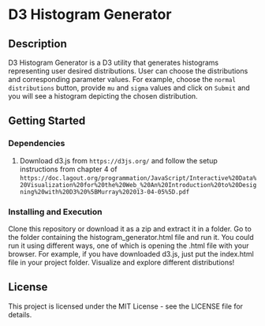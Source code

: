 # D3 Histogram Generator

## Description

D3 Histogram Generator is a D3 utility that generates histograms representing user desired distributions. User can choose the distributions and corresponding parameter values. For example, choose the ```normal distributions``` button, provide ```mu``` and ```sigma``` values and click on ```Submit``` and you will see a histogram depicting the chosen distribution.

## Getting Started

### Dependencies

1. Download d3.js from ```https://d3js.org/``` and follow the setup instructions from chapter 4 of ```https://doc.lagout.org/programmation/JavaScript/Interactive%20Data%20Visualization%20for%20the%20Web_%20An%20Introduction%20to%20Designing%20with%20D3%20%5BMurray%202013-04-05%5D.pdf```

### Installing and Execution

Clone this repository or download it as a zip and extract it in a folder. Go to the folder containing the histogram_generator.html file and run it. You could run it using different ways, one of which is opening the .html file with your browser. For example, if you have downloaded d3.js, just put the index.html file in your project folder. Visualize and explore different distributions!

## License

This project is licensed under the MIT License - see the LICENSE file for details.
